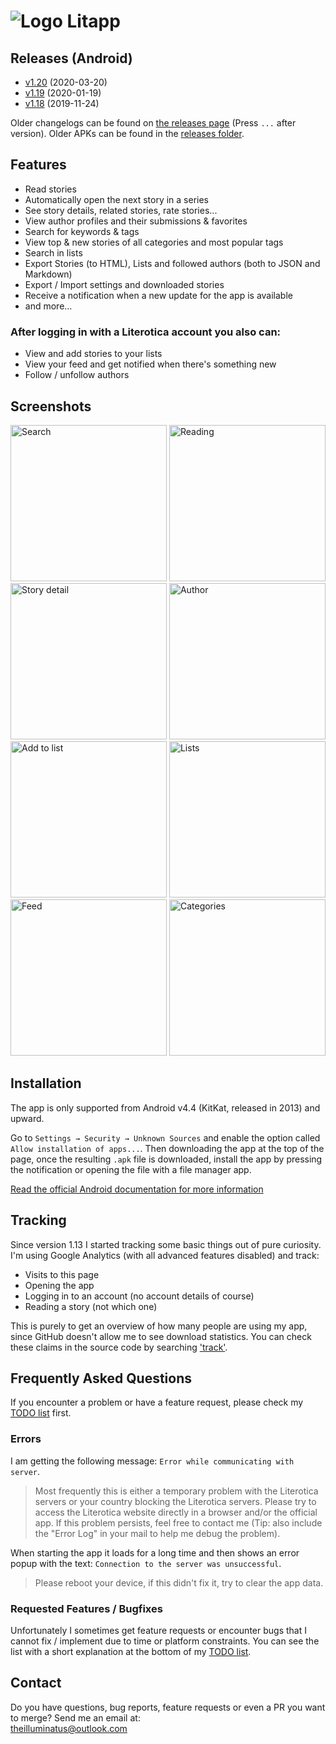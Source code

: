 # ![Logo](https://theilluminatus.github.io/litapp/images/icon.png "Logo") Litapp

## Releases (Android)

- [v1.20](https://theilluminatus.github.io/litapp/releases/litapp-1.20.apk) (2020-03-20)
- [v1.19](https://theilluminatus.github.io/litapp/releases/litapp-1.19.apk) (2020-01-19)
- [v1.18](https://theilluminatus.github.io/litapp/releases/litapp-1.18.apk) (2019-11-24)

Older changelogs can be found on [the releases page](https://github.com/theilluminatus/litapp/releases) (Press `...` after version). Older APKs can be found in the [releases folder](https://github.com/theilluminatus/litapp/tree/master/docs/releases).

## Features

- Read stories
- Automatically open the next story in a series
- See story details, related stories, rate stories...
- View author profiles and their submissions & favorites
- Search for keywords & tags
- View top & new stories of all categories and most popular tags
- Search in lists
- Export Stories (to HTML), Lists and followed authors (both to JSON and Markdown)
- Export / Import settings and downloaded stories
- Receive a notification when a new update for the app is available
- and more...

### After logging in with a Literotica account you also can:

- View and add stories to your lists
- View your feed and get notified when there's something new
- Follow / unfollow authors

## Screenshots

<img alt="Search" title="Search" src="https://theilluminatus.github.io/litapp/images/search.jpg" width="250"> <img alt="Reading" title="Reading" src="https://theilluminatus.github.io/litapp/images/read.jpg" width="250"> <img alt="Story detail" title="Story detail" src="https://theilluminatus.github.io/litapp/images/detail.jpg" width="250"> <img alt="Author" title="Author" src="https://theilluminatus.github.io/litapp/images/author.jpg" width="250"> <img alt="Add to list" title="Add to list" src="https://theilluminatus.github.io/litapp/images/fav.jpg" width="250"> <img alt="Lists" title="Lists" src="https://theilluminatus.github.io/litapp/images/lists.jpg" width="250"> <img alt="Feed" title="Feed" src="https://theilluminatus.github.io/litapp/images/feed.jpg" width="250"> <img alt="Categories" title="Categories" src="https://theilluminatus.github.io/litapp/images/categories.jpg" width="250">

## Installation

The app is only supported from Android v4.4 (KitKat, released in 2013) and upward.

Go to `Settings → Security → Unknown Sources` and enable the option called `Allow installation of apps...`. Then downloading the app at the top of the page, once the resulting `.apk` file is downloaded, install the app by pressing the notification or opening the file with a file manager app.

[Read the official Android documentation for more information](https://developer.android.com/distribute/marketing-tools/alternative-distribution#websites)

## Tracking

Since version 1.13 I started tracking some basic things out of pure curiosity. I'm using Google Analytics (with all advanced features disabled) and track:

- Visits to this page
- Opening the app
- Logging in to an account (no account details of course)
- Reading a story (not which one)

This is purely to get an overview of how many people are using my app, since GitHub doesn't allow me to see download statistics. You can check these claims in the source code by searching ['track'](https://github.com/theilluminatus/litapp/search?l=TypeScript&q=track).

## Frequently Asked Questions

If you encounter a problem or have a feature request, please check my [TODO list](https://github.com/theilluminatus/litapp/blob/master/TODO.md) first.

### Errors

I am getting the following message: `Error while communicating with server`.

> Most frequently this is either a temporary problem with the Literotica servers or your country blocking the Literotica servers. Please try to access the Literotica website directly in a browser and/or the official app. If this problem persists, feel free to contact me (Tip: also include the "Error Log" in your mail to help me debug the problem).

When starting the app it loads for a long time and then shows an error popup with the text: `Connection to the server was unsuccessful`.

> Please reboot your device, if this didn't fix it, try to clear the app data.

### Requested Features / Bugfixes

Unfortunately I sometimes get feature requests or encounter bugs that I cannot fix / implement due to time or platform constraints. You can see the list with a short explanation at the bottom of my [TODO list](https://github.com/theilluminatus/litapp/blob/master/TODO.md#features--bugfixes-that-currently-will-not-be-fixed).

## Contact

Do you have questions, bug reports, feature requests or even a PR you want to merge? Send me an email at:  
[theilluminatus@outlook.com](mailto:theilluminatus@outlook.com)
